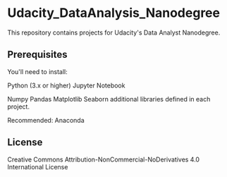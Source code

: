 # Udacity_DataAnalysis_Nanodegree

This repository contains projects for Udacity's Data Analyst Nanodegree.


## Prerequisites

You'll need to install:

Python (3.x or higher)
Jupyter Notebook

Numpy
Pandas
Matplotlib
Seaborn
additional libraries defined in each project.

Recommended:
Anaconda










## License

Creative Commons Attribution-NonCommercial-NoDerivatives 4.0 International License
